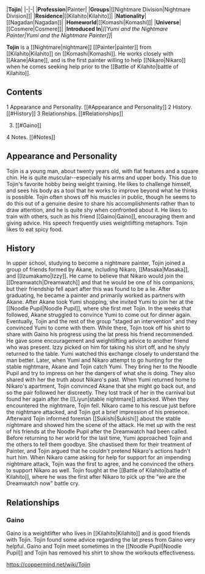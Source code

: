 |**Tojin**|
|-|-|
|**Profession**|Painter|
|**Groups**|[[Nightmare Division\|Nightmare Division]]|
|**Residence**|[[Kilahito\|Kilahito]]|
|**Nationality**|[[Nagadan\|Nagadan]]|
|**Homeworld**|[[Komashi\|Komashi]]|
|**Universe**|[[Cosmere\|Cosmere]]|
|**Introduced In**|*[[Yumi and the Nightmare Painter\|Yumi and the Nightmare Painter]]*|

**Tojin** is a [[Nightmare\|nightmare]] [[Painter\|painter]] from [[Kilahito\|Kilahito]] on [[Komashi\|Komashi]]. He works closely with [[Akane\|Akane]], and is the first painter willing to help [[Nikaro\|Nikaro]] when he comes seeking help prior to the [[Battle of Kilahito\|battle of Kilahito]].

## Contents

1 Appearance and Personality. [[#Appearance and Personality]] 
2 History. [[#History]] 
3 Relationships. [[#Relationships]] 

3. [[#Gaino]] 


4 Notes. [[#Notes]] 


## Appearance and Personality
Tojin is a young man, about twenty years old, with flat features and a square chin. He is quite muscular--especially his arms and upper body. This due to Tojin's favorite hobby being weight training. He likes to challenge himself, and sees his body as a tool that he works to improve beyond what he thinks is possible. Tojin often shows off his muscles in public, though he seems to do this out of a genuine desire to share his accomplishments rather than to draw attention, and he is quite shy when confronted about it. He likes to train with others, such as his friend [[Gaino\|Gaino]], encouraging them and giving advice. His speech frequently uses weightlifting metaphors. Tojin likes to eat spicy food.

## History
In upper school, studying to become a nightmare painter, Tojin joined a group of friends formed by Akane, including Nikaro, [[Masaka\|Masaka]], and [[Izumakamo\|Izzy]]. He came to believe that Nikaro would join the [[Dreamwatch\|Dreamwatch]] and that he would be one of his companions, but their friendship fell apart after this was found to be a lie. After graduating, he became a painter and primarily worked as partners with Akane.
After Akane took Yumi shopping, she invited Yumi to join her at the [[Noodle Pupil\|Noodle Pupil]], where she first met Tojin. In the weeks that followed, Akane struggled to convince Yumi to come out for dinner again. Eventually, Tojin and the rest of the group "staged an intervention" and they convinced Yumi to come with them. While there, Tojin took off his shirt to share with Gaino his progress using the lat press his friend recommended. He gave some encouragement and weightlifting advice to another friend who was present. Izzy picked on him for taking his shirt off, and he shyly returned to the table. Yumi watched this exchange closely to understand the man better.
Later, when Yumi and Nikaro attempt to go hunting for the stable nightmare, Akane and Tojin catch Yumi. They bring her to the Noodle Pupil and try to impress on her the dangers of what she is doing. They also shared with her the truth about Nikaro's past. When Yumi returned home to Nikaro's apartment, Tojin convinced Akane that she might go back out, and so the pair followed her discreetly. They lost track of her in the carnival but found her again after the [[Liyun\|stable nightmare]] attacked. When they encountered the nightmare, Tojin fell. Nikaro came to his rescue just before the nightmare attacked, and Tojin got a brief impression of his presence. Afterward Tojin informed foreman [[Sukishi\|Sukishi]] about the stable nightmare and showed him the scene of the attack. He met up with the rest of his friends at the Noodle Pupil after the Dreamwatch had been called.
Before returning to her world for the last time, Yumi approached Tojin and the others to tell them goodbye. She chastised them for their treatment of Painter, and Tojin argued that he couldn't pretend Nikaro's actions hadn't hurt him. When Nikaro came asking for help for support for an impending nightmare attack, Tojin was the first to agree, and he convinced the others to support Nikaro as well. Tojin fought at the [[Battle of Kilahito\|battle of Kilahito]], where he was the first after Nikaro to pick up the "we are the Dreamwatch now" battle cry.

## Relationships
### Gaino
Gaino is a weightlifter who lives in [[Kilahito\|Kilahito]] and is good friends with Tojin. Tojin found some advice regarding the lat press from Gaino very helpful. Gaino and Tojin meet sometimes in the [[Noodle Pupil\|Noodle Pupil]] and Tojin has removed his shirt to show the workouts effectiveness.



https://coppermind.net/wiki/Tojin